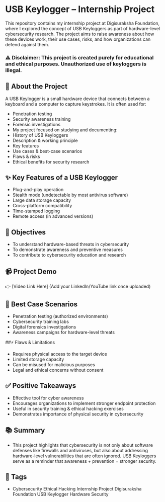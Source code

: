 # USB Keylogger – Internship Project

This repository contains my internship project at Digisuraksha Foundation, where I explored the concept of USB Keyloggers as part of hardware-level cybersecurity research. The project aims to raise awareness about how these devices work, their use cases, risks, and how organizations can defend against them.

### ⚠️ Disclaimer: This project is created purely for educational and ethical purposes. Unauthorized use of keyloggers is illegal.

## 📖 About the Project

A USB Keylogger is a small hardware device that connects between a keyboard and a computer to capture keystrokes. It is often used for:

- Penetration testing
- Security awareness training
- Forensic investigations
- My project focused on studying and documenting:
- History of USB Keyloggers
- Description & working principle
- Key features
- Use cases & best-case scenarios
- Flaws & risks
- Ethical benefits for security research

## ✨ Key Features of a USB Keylogger

- Plug-and-play operation
- Stealth mode (undetectable by most antivirus software)
- Large data storage capacity
- Cross-platform compatibility
- Time-stamped logging
- Remote access (in advanced versions)

## 🎯 Objectives
- To understand hardware-based threats in cybersecurity
- To demonstrate awareness and preventive measures
- To contribute to cybersecurity education and research

## 📹 Project Demo
👉 [Video Link Here] (Add your LinkedIn/YouTube link once uploaded)

## 📌 Best Case Scenarios
- Penetration testing (authorized environments)
- Cybersecurity training labs
- Digital forensics investigations
- Awareness campaigns for hardware-level threats

##⚡ Flaws & Limitations
- Requires physical access to the target device
- Limited storage capacity
- Can be misused for malicious purposes
- Legal and ethical concerns without consent

## ✅ Positive Takeaways
- Effective tool for cyber awareness
- Encourages organizations to implement stronger endpoint protection
- Useful in security training & ethical hacking exercises
- Demonstrates importance of physical security in cybersecurity

## 📚 Summary

- This project highlights that cybersecurity is not only about software defenses like firewalls and antiviruses, but also about addressing hardware-level vulnerabilities that are often ignored. USB Keyloggers serve as a reminder that awareness + prevention = stronger security.

## 🔖 Tags

- Cybersecurity Ethical Hacking Internship Project Digisuraksha Foundation USB Keylogger Hardware Security
